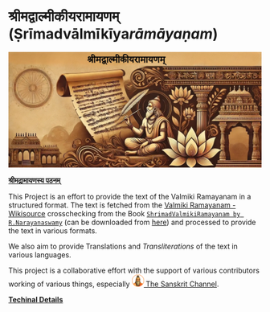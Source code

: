 # श्रीमद्वाल्मीकीयरामायणम् (Ṣrīmadvālmīkīya*rāmāyaṇam*)

![Ramayanam](./static/img/Project_Banner.webp)

**[श्रीमद्रामायणस्य पठनम्](https://ramayanam.thesanskritchannel.org/)**

This Project is an effort to provide the text of the Valmiki Ramayanam in a structured format. The text is fetched from the [Valmiki Ramayanam - Wikisource](https://sa.wikisource.org/wiki/रामायणम्) crosschecking from the Book [`ShrimadValmikiRamayanam by R.Narayanaswamy`](https://archive.org/details/361952998SrimadValmikiRamayanaSanskrit1933AD/page/n5/mode/2up) (can be downloaded from [here](https://github.com/shubhattin/valmiki_ramayanam/releases/tag/book)) and processed to provide the text in various formats.

We also aim to provide Translations and *Transliterations* of the text in various languages.

This project is a collaborative effort with the support of various contributors working of various things, especially
[![The Sanskrit Channel YouTube](./static/img/tcs_24.png) The Sanskrit Channel](https://www.youtube.com/c/thesanskritchannel).

**[Techinal Details](./Technical_Details.md)**
